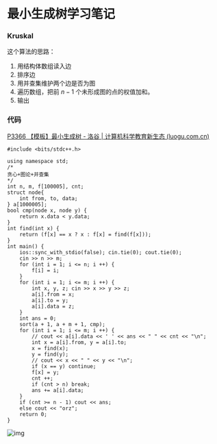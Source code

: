 # 最小生成树学习笔记

### Kruskal

这个算法的思路：

1. 用结构体数组读入边
2. 排序边
3. 用并查集维护两个边是否为图
4. 遍历数组，把前 $n - 1$ 个未形成图的点的权值加和。
5. 输出

### 代码

[P3366 【模板】最小生成树 - 洛谷 | 计算机科学教育新生态 (luogu.com.cn)](https://www.luogu.com.cn/problem/P3366)

```
#include <bits/stdc++.h>

using namespace std;
/*
贪心+图论+并查集
*/
int n, m, f[100005], cnt;
struct node{
    int from, to, data;
} a[1000005];
bool cmp(node x, node y) {
    return x.data < y.data;
}
int find(int x) {
    return (f[x] == x ? x : f[x] = find(f[x]));
}
int main() {
    ios::sync_with_stdio(false); cin.tie(0); cout.tie(0);
    cin >> n >> m;
    for (int i = 1; i <= n; i ++) {
        f[i] = i;
    }
    for (int i = 1; i <= m; i ++) {
        int x, y, z; cin >> x >> y >> z;
        a[i].from = x;
        a[i].to = y;
        a[i].data = z;
    }
    int ans = 0;
    sort(a + 1, a + m + 1, cmp);
    for (int i = 1; i <= m; i ++) {
        // cout << a[i].data << ' ' << ans << " " << cnt << "\n";
        int x = a[i].from, y = a[i].to;
        x = find(x);
        y = find(y);
        // cout << x << " " << y << "\n";
        if (x == y) continue;
        f[x] = y;
        cnt ++;
        if (cnt > n) break;
        ans += a[i].data;
    }
    if (cnt >= n - 1) cout << ans;
    else cout << "orz";
    return 0;
}
```

![img](https://picx.zhimg.com/80/v2-1f61798a77da2d1ea7aaa52909302666_720w.png?source=d16d100b)



